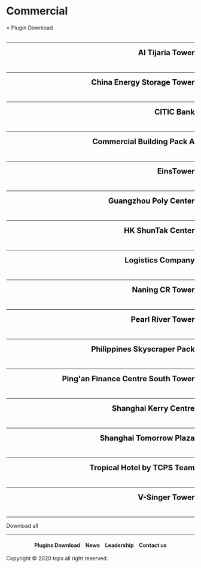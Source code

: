 <style>
h1 {text-align: center;}
h2 {text-align: left;}
h4 {text-align: center;}
h3 {text-align: left;}
p {text-align: center;}
a:link { text-decoration: none;}
a:active { text-decoration: none}
a:hover { text-decoration: none;}
a:visited { text-decoration: none;}
</style>
<style type="text/css">
  #left{
        text-align:left;
  }
  #right{
        text-align:right;
  }
  #title{
        font-size:20px;
        text-align:right;
        font-weight:bold;
  }
  #des{
        font-size:12.5px;
        text-align:right;
  }
</style>
<h1><div id="left">Commercial</div></h1>
<div id="left"><a href="/plugins/download">< Plugin Download</a></div>
<div>&nbsp;</div>
<hr>
<div style="height: 50px">
<div id="title"><a href="/plugins/Al Tijaria Tower by TCPS Team.zip" style="color:black;">Al Tijaria Tower</a></div>
</div>
<hr>
<div style="height: 50px">
<div id="title"><a href="/plugins/China Energy Storage Tower by TCPS Team.zip" style="color:black;">China Energy Storage Tower</a></div>
</div>
<hr>
<div style="height: 50px">
<div id="title"><a href="/plugins/CITIC Bank by TCPS Team.zip" style="color:black;">CITIC Bank</a></div>
</div>
<hr>
<div style="height: 50px">
<div id="title"><a href="/plugins/Commercial Building A.zip" style="color:black;">Commercial Building Pack A</a></div>
</div>
<hr>
<div style="height: 50px">
<div id="title"><a href="/plugins/EinsTower by TCPS Team.zip" style="color:black;">EinsTower</a></div>
</div>
<hr>
<div style="height: 50px">
<div id="title"><a href="/plugins/Guangzhou Poly Center by TCPS Team.zip" style="color:black;">Guangzhou Poly Center</a></div>
</div>
<hr>
<div style="height: 50px">
<div id="title"><a href="/plugins/HK ShunTak Center by TCPS Team.zip" style="color:black;">HK ShunTak Center</a></div>
</div>
<hr>
<div style="height: 50px">
<div id="title"><a href="/plugins/Logistics Company by TCPS Team.zip" style="color:black;">Logistics Company</a></div>
</div>
<hr>
<div style="height: 50px">
<div id="title"><a href="/plugins/Naning CR Tower by TCPS Team.zip" style="color:black;">Naning CR Tower</a></div>
</div>
<hr>
<div style="height: 50px">
<div id="title"><a href="/plugins/Pearl River Tower by TCPS Team.zip" style="color:black;">Pearl River Tower</a></div>
</div>
<hr>
<div style="height: 50px">
<div id="title"><a href="/plugins/Philippines Skyscraper Pack by TCPS Team.zip" style="color:black;">Philippines Skyscraper Pack</a></div>
</div>
<hr>
<div style="height: 50px">
<div id="title"><a href="/plugins/Ping'an Finance Centre South Tower by TCPS Team.zip" style="color:black;">Ping'an Finance Centre South Tower</a></div>
</div>
<hr>
<div style="height: 50px">
<div id="title"><a href="/plugins/Shanghai Kerry Centre by TCPS Team.zip" style="color:black;">Shanghai Kerry Centre</a></div>
</div>
<hr>
<div style="height: 50px">
<div id="title"><a href="/plugins/Shanghai Tomorrow Plaza by TCPS Team.zip" style="color:black;">Shanghai Tomorrow Plaza</a></div>
</div>
<hr>
<div style="height: 50px">
<div id="title"><a href="/plugins/Tropical Hotel by TCPS Team.zip" style="color:black;">Tropical Hotel by TCPS Team</a></div>
</div>
<hr>
<div style="height: 50px">
<div id="title"><a href="/plugins/V-Singer Tower by TCPS Team.zip" style="color:black;">V-Singer Tower</a></div>
</div>
<hr>
<a href="https://ttcps.github.io/plugins/tcps_all-commercial-plugins_20200804.zip" style="text-align: center;">Download all</a>
<hr>
<h4><a href="/plugins/download">Plugins Download</a>&emsp;<a href="/news">News</a>&emsp;<a href="/leadership">Leadership</a>&emsp;<a href="/contact">Contact us</a></h4>
Copyright © 2020 tcps all right reserved.

